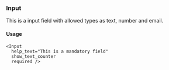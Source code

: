 ### Input
This is a input field with allowed types as text, number and email.

#### Usage
```
<Input
  help_text="This is a mandatory field"
  show_text_counter
  required />
```